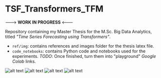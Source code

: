 # TSF_Transformers_TFM

---> **WORK IN PROGRESS** <---

Repository containing my Master Thesis for the M.Sc. Big Data Analytics, titled *"Time Series Forecasting using Transformers"*.

- `ref/img`: contains references and images folder for the thesis latex file.
- `code_notebooks`: contains Python code and notebooks used for the experiments. *TODO*: Once finished, turn them into "playground" *Google Colab* links.


![alt text](https://github.com/andresC98/TSF_Transformers_TFM//blob/main/img/repo_tft_electr_sample.png?raw=true)
![alt text](https://github.com/andresC98/TSF_Transformers_TFM//blob/main/img/repo_tft_electrimp_sample.png?raw=true)
![alt text](https://github.com/andresC98/TSF_Transformers_TFM//blob/main/img/repo_tft_traffic_sample.png?raw=true)
![alt text](https://github.com/andresC98/TSF_Transformers_TFM//blob/main/img/repo_tft_trafficimp_sample.png?raw=true)
